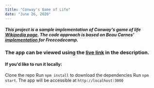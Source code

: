 ```yaml
---
title: "Conway's Game of Life"
date: "June 26, 2020"
---
```


##### This project is a sample implementation of Conway's game of life [Wikipedia page](https://en.wikipedia.org/wiki/Conway%27s_Game_of_Life). The code approach is based on Beau Carnes' [implementation](https://github.com/beaucarnes/fcc-project-tutorials/tree/master/gameoflife) for Freecodecamp.

### The app can be viewed using the [live link](https://game-of-lifezx.netlify.app) in the description.

#### If you'd like to run it locally:
 Clone the repo
Run `npm install` to download the dependencies
Run `npm start`. The app will be accessible at `http://localhost:3000`
